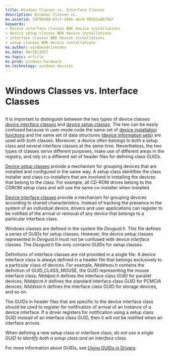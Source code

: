 ```yaml
---
title: Windows Classes vs. Interface Classes
description: Windows Classes vs.
ms.assetid: 3df99388-6fcf-44bb-a6c9-99281a8879d7
keywords:
- device interface classes WDK device installations
- device setup classes WDK device installations
- interface classes WDK device installations
- setup classes WDK device installations
ms.author: windowsdriverdev
ms.date: 04/20/2017
ms.topic: article
ms.prod: windows-hardware
ms.technology: windows-devices
---
```


# Windows Classes vs. Interface Classes


## <a href="" id="ddk-setup-classes-versus-interface-classes-dg"></a>


It is important to distinguish between the two types of device classes: [*device interface classes*](device-interface-classes.md) and [*device setup classes*](device-setup-classes.md). The two can be easily confused because in user-mode code the same set of [device installation functions](https://msdn.microsoft.com/library/windows/hardware/ff541299) and the same set of data structures ([device information sets](device-information-sets.md)) are used with both classes. Moreover, a device often belongs to both a setup class and several interface classes at the same time. Nevertheless, the two types of classes serve different purposes, make use of different areas in the registry, and rely on a different set of header files for defining class GUIDs.

[Device setup classes](device-setup-classes.md) provide a mechanism for grouping devices that are installed and configured in the same way. A setup class identifies the class installer and class co-installers that are involved in installing the devices that belong to the class. For example, all CD-ROM drives belong to the CDROM setup class and will use the same co-installer when installed.

[Device interface classes](device-interface-classes.md) provide a mechanism for grouping devices according to shared characteristics. Instead of tracking the presence in the system of an individual device, drivers and user applications can register to be notified of the arrival or removal of any device that belongs to a particular interface class.

Windows classes are defined in the system file *Devguid.h*. This file defines a series of GUIDs for setup classes. However, the device setup classes represented in *Devguid.h* must not be confused with device *interface* classes. The *Devguid.h* file only contains GUIDs for setup classes.

Definitions of interface classes are not provided in a single file. A device interface class is always defined in a header file that belongs exclusively to a particular class of devices. For example, *Ntddmou.h* contains the definition of GUID\_CLASS\_MOUSE, the GUID representing the mouse interface class; *Ntddpar.h* defines the interface class GUID for parallel devices; *Ntddpcm.h* defines the standard interface class GUID for PCMCIA devices; *Ntddstor.h* defines the interface class GUID for storage devices, and so on.

The GUIDs in header files that are specific to the device interface class should be used to register for notification of arrival of an instance of a device interface. If a driver registers for notification using a setup class GUID instead of an interface class GUID, then it will not be notified when an interface arrives.

When defining a new setup class or interface class, *do not use a single GUID to identify both a setup class and an interface class.*

For more information about GUIDs, see [Using GUIDs in Drivers](https://msdn.microsoft.com/library/windows/hardware/ff565392).

 

 





